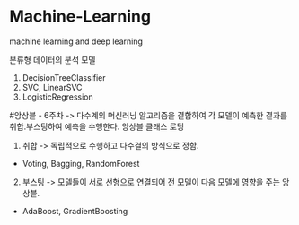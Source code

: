 # Machine-Learning
machine learning and deep learning


분류형 데이터의 분석 모델
1. DecisionTreeClassifier
2. SVC, LinearSVC
3. LogisticRegression


#앙상블 - 6주차
-> 다수계의 머신러닝 알고리즘을 결합하여 각 모델이 예측한 결과를 취합.부스팅하여 예측을 수행한다.
앙상블 클래스 로딩
1. 취합 -> 독립적으로 수행하고 다수결의 방식으로 정함.
  - Voting, Bagging, RandomForest
2. 부스팅 -> 모델들이 서로 선형으로 연결되어 전 모델이 다음 모델에 영향을 주는 앙상블.
  - AdaBoost, GradientBoosting
